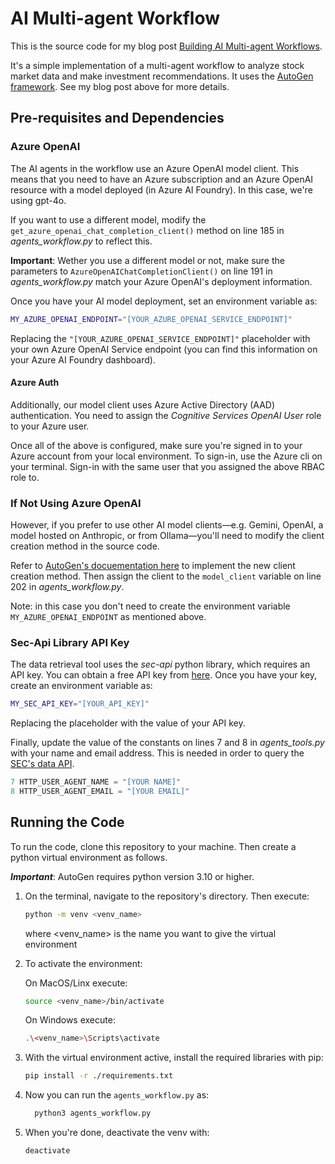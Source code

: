# AI Multi-agent Workflow

This is the source code for my blog post [Building AI Multi-agent Workflows](https://stemhash.com/ai-multi-agent-workflows/).

It's a simple implementation of a multi-agent workflow to analyze stock market data and make investment recommendations. It uses the [AutoGen framework](https://microsoft.github.io/autogen/stable/index.html). See my blog post above for more details.

## Pre-requisites and Dependencies

### Azure OpenAI
The AI agents in the workflow use an Azure OpenAI model client. This means that you need to have an Azure subscription and an Azure OpenAI resource with a model deployed (in Azure AI Foundry). In this case, we're using gpt-4o. 

If you want to use a different model, modify the `get_azure_openai_chat_completion_client()` method on line 185 in *agents_workflow.py* to reflect this.

**Important**: Wether you use a different model or not, make sure the parameters to `AzureOpenAIChatCompletionClient()` on line 191 in *agents_workflow.py* match your Azure OpenAI's deployment information.

Once you have your AI model deployment, set an environment variable as:

```bash
MY_AZURE_OPENAI_ENDPOINT="[YOUR_AZURE_OPENAI_SERVICE_ENDPOINT]"
```

Replacing the `"[YOUR_AZURE_OPENAI_SERVICE_ENDPOINT]"` placeholder with your own Azure OpenAI Service endpoint (you can find this information on your Azure AI Foundry dashboard).

#### Azure Auth
Additionally, our model client uses Azure Active Directory (AAD) authentication. You need to assign the *Cognitive Services OpenAI User* role to your Azure user.

Once all of the above is configured, make sure you're signed in to your Azure account from your local environment. To sign-in, use the Azure cli on your terminal. Sign-in with the same user that you assigned the above RBAC role to.

### If Not Using Azure OpenAI
However, if you prefer to use other AI model clients—e.g. Gemini, OpenAI, a model hosted on Anthropic, or from Ollama—you'll need to modify the client creation method in the source code.

Refer to [AutoGen's docuementation here](https://microsoft.github.io/autogen/stable/user-guide/agentchat-user-guide/tutorial/models.html) to implement the new client creation method. Then assign the client to the `model_client` variable on line 202 in *agents_workflow.py*.

Note: in this case you don't need to create the environment variable `MY_AZURE_OPENAI_ENDPOINT` as mentioned above.

### Sec-Api Library API Key
The data retrieval tool uses the *sec-api* python library, which requires an API key. You can obtain a free API key from [here](https://sec-api.io/). Once you have your key, create an environment variable as:

```bash
MY_SEC_API_KEY="[YOUR_API_KEY]"
```

Replacing the placeholder with the value of your API key.

Finally, update the value of the constants on lines 7 and 8 in *agents_tools.py* with your name and email address. This is needed in order to query the [SEC's data API](https://www.sec.gov/search-filings).

```python
7 HTTP_USER_AGENT_NAME = "[YOUR NAME]"
8 HTTP_USER_AGENT_EMAIL = "[YOUR EMAIL]"
```

## Running the Code
To run the code, clone this repository to your machine. Then create a python virtual environment as follows.

***Important***: AutoGen requires python version 3.10 or higher.

1. On the terminal, navigate to the repository's directory. Then execute:

   ```bash
   python -m venv <venv_name>
   ```
   where <venv_name> is the name you want to give the virtual environment

2. To activate the environment:

      On MacOS/Linx execute:

   ```bash
   source <venv_name>/bin/activate
   ```
      On Windows execute:

   ```bash
   .\<venv_name>\Scripts\activate
   ```

3. With the virtual environment active, install the required libraries with pip:

    ```bash
    pip install -r ./requirements.txt
    ```

4. Now you can run the `agents_workflow.py` as:

   ```bash
     python3 agents_workflow.py
   ```

5. When you're done, deactivate the venv with:

   ```bash
   deactivate
   ```